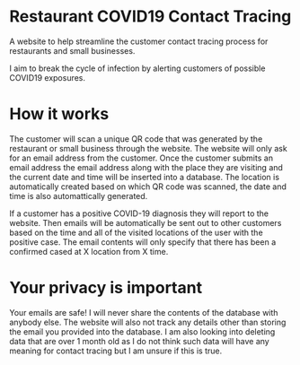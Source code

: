 # Restaurant COVID19 Contact Tracing
A website to help streamline the customer contact tracing process for restaurants and small businesses.

I aim to break the cycle of infection by alerting customers of possible COVID19 exposures.

# How it works
The customer will scan a unique QR code that was generated by the restaurant or small business through the website.
The website will only ask for an email address from the customer.
Once the customer submits an email address the email address along with the place they are visiting and the current date and time will be inserted into a database.
The location is automatically created based on which QR code was scanned, the date and time is also automattically generated.

If a customer has a positive COVID-19 diagnosis they will report to the website.
Then emails will be automatically be sent out to other customers based on the time and all of the visited locations of the user with the positive case.
The email contents will only specify that there has been a confirmed cased at X location from X time.


# Your privacy is important
Your emails are safe! I will never share the contents of the database with anybody else.
The website will also not track any details other than storing the email you provided into the database.
I am also looking into deleting data that are over 1 month old as I do not think such data will have any meaning for contact tracing but I am unsure if this is true.
